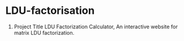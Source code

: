 # LDU-factorisation
1. Project Title
LDU Factorization Calculator, An interactive website for matrix LDU factorization.
